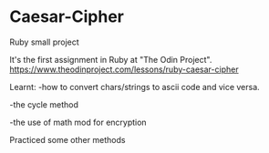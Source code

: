 # Caesar-Cipher
Ruby small project

It's the first assignment in Ruby at "The Odin Project".
             https://www.theodinproject.com/lessons/ruby-caesar-cipher

Learnt:
-how to convert chars/strings to ascii code and vice versa.

-the cycle method 

-the use of math mod for encryption

Practiced some other methods
